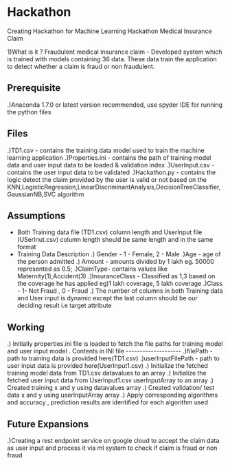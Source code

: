 # Hackathon
Creating Hackathon for Machine Learning
Hackathon Medical Insurance Claim

1)What is it ?
Fraudulent medical insurance claim - Developed system which is trained with models containing 36 data. These data train the application to detect whether a claim is fraud or non fraudulent.

Prerequisite
------------
.)Anaconda 1.7.0 or latest version recommended, use spyder IDE for running the python files


Files
-----
.)TD1.csv - contains the training data model used to train the machine learning application
.)Properties.ini - contains the path of training model data and user input data to be loaded & validation index
.)UserInput.csv - contains the user input data to be validated
.)Hackathon.py - contains the logic detect the claim provided  by the user is valid or not based on the KNN,LogisticRegression,LinearDiscriminantAnalysis,DecisionTreeClassifier,GaussianNB,SVC algorithm

Assumptions
-----------
 * Both Training data file (TD1.csv) column length and UserInput file (USerInut.csv) column length should be same length and in the same format
 * Training Data Description
	.) Gender - 1 - Female, 2 - Male
	.)Age - age of the person admitted
	.) Amount - amounts divided by 1 lakh eg. 50000 represented as 0.5;
	.)ClaimType- contains values like Maternity(1),Accident(3)
	.)InsuranceClass - Classified as 1,3 based on the coverage he has applied eg)1 lakh coverage, 5 lakh coverage
	.)Class - 1- Not Fraud , 0 - Fraud
 .) The number of columns in both Training data and User input is dynamic except the last column should be our deciding result i.e target attribute

Working
-------
.) Initially properties.ini file is loaded to fetch the file paths for training model and user input model . 
	Contents in INI file
	--------------------
	.)filePath - path to training data is provided here(TD1.csv)
	.)userInputFilePath - path to user input data is provided here(UserInput1.csv)
.) Initialize the fetched training model data from TD1.csv datavalues to an array 
.) Initialize the fetched user input data from UserInput1.csv userInputArray to an array
.) Created training x and y using datavalues array
.) Created validation/ test data x and y using userInputArray array
.) Apply corresponding algorithms and accuracy , prediction results are identified for each algorithm used 
	
	
	
Future Expansions
-----------------
.)Creating a rest endpoint service on google cloud to accept the claim data as user input and process it via ml system to check if claim is fraud or non fraud	
